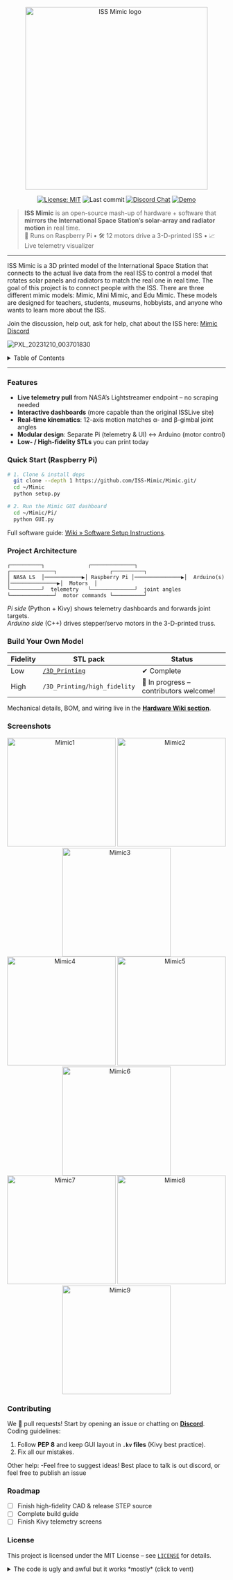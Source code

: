 <!-- =========================================================
  ISS Mimic  •  Re-create the ISS attitude & telemetry in real-time
  ========================================================= -->

<p align="center">
  <img src="Pi/imgs/main/ISSmimicLogoPartsGroundtrack.png" width="420" alt="ISS Mimic logo">
</p>

<p align="center">
  <a href="https://opensource.org/licenses/MIT"><img alt="License: MIT" src="https://img.shields.io/badge/License-MIT-blue.svg"></a>
  <img alt="Last commit" src="https://img.shields.io/github/last-commit/ISS-Mimic/Mimic">
  <a href="https://discord.gg/zPKyE6hBSe"><img alt="Discord Chat" src="https://img.shields.io/discord/764217406041882684"></a>
  <a href="https://www.youtube.com/watch?v=W9iZBjzOEEQ"><img alt="Demo" src="https://img.shields.io/badge/▶ Demo%20Video-red?logo=youtube&logoColor=white"></a>
</p>

> **ISS Mimic** is an open-source mash-up of hardware + software that **mirrors the International Space Station’s solar-array and radiator motion** in real time.  
> 🍓 Runs on Raspberry Pi • 🛠 12 motors drive a 3-D-printed ISS • 📈 Live telemetry visualizer

---

ISS Mimic is a 3D printed model of the International Space Station that connects to the actual live data from the real ISS to control a model that rotates solar panels and radiators to match the real one in real time. The goal of this project is to connect people with the ISS. There are three different mimic models: Mimic, Mini Mimic, and Edu Mimic. These models are designed for teachers, students, museums, hobbyists, and anyone who wants to learn more about the ISS. 

Join the discussion, help out, ask for help, chat about the ISS here: [Mimic Discord](https://discord.gg/zPKyE6hBSe)

![PXL_20231210_003701830](https://github.com/user-attachments/assets/27b69560-8007-48d9-a087-6f27fd00f06d)

<details>
<summary>Table of Contents</summary>

- [Features](#features)
- [Quick Start (Raspberry Pi)](#quick-start-raspberry-pi)
- [Project Architecture](#project-architecture)
- [Build Your Own Model](#build-your-own-model)
- [Screenshots](#screenshots)
- [Contributing](#contributing)
- [Roadmap](#roadmap)
- [License](#license)
</details>

---

### Features
- **Live telemetry pull** from NASA’s Lightstreamer endpoint – no scraping needed  
- **Interactive dashboards** (more capable than the original ISSLive site)  
- **Real-time kinematics**: 12-axis motion matches α- and β-gimbal joint angles  
- **Modular design**: Separate Pi (telemetry & UI) ↔ Arduino (motor control)  
- **Low- / High-fidelity STLs** you can print today  

### Quick Start (Raspberry Pi)
```bash
# 1. Clone & install deps
  git clone --depth 1 https://github.com/ISS-Mimic/Mimic.git/ 
  cd ~/Mimic
  python setup.py

# 2. Run the Mimic GUI dashboard
  cd ~/Mimic/Pi/
  python GUI.py
```
Full software guide: [Wiki » Software Setup Instructions](https://github.com/ISS-Mimic/Mimic/wiki/Build-Instruction%3A-Mimic-Software-Setup-Instructions).

### Project Architecture
```text
┌──────────┐              ┌──────────────┐                ┌──────────────┐                 ┌──────────┐
│ NASA LS  │────────────▶│ Raspberry Pi │───────────────▶│  Arduino(s)  │───────────────▶│  Motors  │
└──────────┘  telemetry   └──────────────┘  joint angles  └──────────────┘  motor commands └──────────┘
```
*Pi side* (Python + Kivy) shows telemetry dashboards and forwards joint targets.  
*Arduino side* (C++) drives stepper/servo motors in the 3-D-printed truss.

### Build Your Own Model
| Fidelity | STL pack | Status |
|----------|----------|--------|
| Low      | [`/3D_Printing`](3D_Printing) | ✔ Complete |
| High     | `/3D_Printing/high_fidelity` | 🚧 In progress – contributors welcome! |

Mechanical details, BOM, and wiring live in the **[Hardware Wiki section](https://github.com/ISS-Mimic/Mimic/wiki/Hardware)**.

### Screenshots
<p align="center">
  <img src="https://github.com/user-attachments/assets/071d90c0-504c-4c9c-95a2-5e7aa4a1db94" width="250" alt="Mimic1">
  <img src="https://github.com/user-attachments/assets/2579f6cb-1be1-4827-b076-0dc5c3374468" width="250" alt="Mimic2">
  <img src="https://github.com/user-attachments/assets/b616095f-93a2-427e-b801-ac2992f1a6f7" width="250" alt="Mimic3">
  <br>
  <img src="https://github.com/user-attachments/assets/737c447c-e9c7-4a40-9878-38ae68ba5e51" width="250" alt="Mimic4">
  <img src="https://github.com/user-attachments/assets/92358d93-7acd-4216-acdd-765e4efc8fc7" width="250" alt="Mimic5">
  <img src="https://github.com/user-attachments/assets/3afdb129-0f15-4075-b9af-4b07f93a4e77" width="250" alt="Mimic6">
  <br>
  <img src="https://github.com/user-attachments/assets/25cdaaa9-a04e-401b-a5d2-0039b911d47c" width="250" alt="Mimic7">
  <img src="https://github.com/user-attachments/assets/c21a9d0b-10a5-4251-90ff-319e66b724d0" width="250" alt="Mimic8">
  <img src="https://github.com/user-attachments/assets/5c7bd170-9f16-42e7-be29-4d884cc17b1a" width="250" alt="Mimic9">
</p>

### Contributing
We 💙 pull requests! Start by opening an issue or chatting on **[Discord](https://discord.gg/zPKyE6hBSe)**.  
Coding guidelines:
1. Follow **PEP 8** and keep GUI layout in **`.kv` files** (Kivy best practice).  
2. Fix all our mistakes. 

Other help:
-Feel free to suggest ideas! Best place to talk is out discord, or feel free to publish an issue

### Roadmap
- [ ] Finish high-fidelity CAD & release STEP source
- [ ] Complete build guide
- [ ] Finish Kivy telemetry screens  

### License
This project is licensed under the MIT License – see [`LICENSE`](LICENSE) for details.

<details>
<summary>The code is ugly and awful but it works *mostly* (click to vent)</summary>

We’re hardware engineers moonlighting as coders. Expect caffeine-driven hacks and the occasional refactor fiasco. Contributions and constructive feedback are *super* welcome!
</details>
